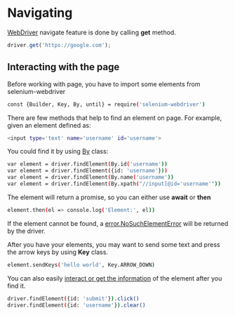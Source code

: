 # Navigating

[WebDriver](https://seleniumhq.github.io/selenium/docs/api/javascript/module/selenium-webdriver/lib/webdriver_exports_WebDriver.html) navigate feature is done by calling **get** method.

```javascript
driver.get('https://google.com');
```

## Interacting with the page

Before working with page, you have to import some elements from selenium-webdriver

```sh
const {Builder, Key, By, until} = require('selenium-webdriver')
```

There are few methods that help to find an element on page. For example, given an element defined as:

```sh
<input type='text' name='username' id='username'>
```

You could find it by using [By](https://seleniumhq.github.io/selenium/docs/api/javascript/module/selenium-webdriver/lib/by_exports_By.html) class:

```sh
var element = driver.findElement(By.id('username'))
var element = driver.findElement({id: 'username'}))
var element = driver.findElement(By.name('username'))
var element = driver.findElement(By.xpath("//input[@id='username'"))
```

The element will return a promise, so you can either use **await** or **then**

```sh
element.then(el => console.log('Element:', el))
```

If the element cannot be found, a [error.NoSuchElementError](https://seleniumhq.github.io/selenium/docs/api/javascript/module/selenium-webdriver/lib/error.html) will be returned by the driver.

After you have your elements, you may want to send some text and press the arrow keys by using **Key** class.

```sh
element.sendKeys('hello world', Key.ARROW_DOWN)
```

You can also easily [interact or get the information](https://seleniumhq.github.io/selenium/docs/api/javascript/module/selenium-webdriver/lib/webdriver_exports_WebElementPromise.html) of the element after you find it.

```sh
driver.findElement({id: 'submit'}).click()
driver.findElement({id: 'username'}).clear()
```
